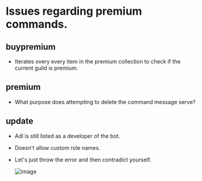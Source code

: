 # Issues regarding premium commands.

## buypremium

- Iterates overy every item in the premium collection to check if the current guild is premium.

## premium

- What purpose does attempting to delete the command message serve?

## update

- Adl is still listed as a developer of the bot.
- Doesn't allow custom role names.
- Let's just throw the error and then contradict yourself.

  ![image](https://i.postimg.cc/9QG28kPM/Screen-Shot-2021-09-16-at-4-04-11-PM.png)
